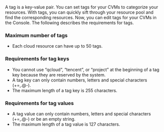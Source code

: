 A tag is a key-value pair. You can set tags for your CVMs to categorize your resources. With tags, you can quickly sift through your resource pool and find the corresponding resources.
Now, you can edit tags for your CVMs in the Console. The following describes the requirements for tags.

### Maximum number of tags
- Each cloud resource can have up to 50 tags.

### Requirements for tag keys
- You cannot use “qcloud”, “tencent”, or “project” at the beginning of a tag key because they are reserved by the system.
- A tag key can only contain numbers, letters and special characters (+=,.@-).
- The maximum length of a tag key is 255 characters.

### Requirements for tag values
- A tag value can only contain numbers, letters and special characters (+=,.@-) or be an empty string.
- The maximum length of a tag value is 127 characters.